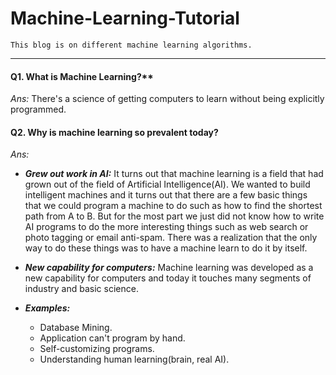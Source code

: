 # Machine-Learning-Tutorial

    This blog is on different machine learning algorithms.
 ------------

#### Q1. What is Machine Learning?**

   *Ans:* There's a science of getting computers to learn without being explicitly programmed.

 
 #### Q2. Why is machine learning so prevalent today?

   *Ans:* 
    
   * ***Grew out work in AI:*** It turns out that machine learning is a field that had grown out of the field of Artificial Intelligence(AI). We wanted to build intelligent machines and it turns out that there are a few basic things that we could program a machine to do such as how to find the shortest path from A to B. But for the most part we just did not know how to write AI programs to do the more interesting things such as web search or photo tagging or email anti-spam. There was a realization that the only way to do these things was to have a machine learn to do it by itself.
   
   * ***New capability for computers:*** Machine learning was developed as a new capability for computers and today it touches many segments of industry and basic science.
   
   * ***Examples:***
     * Database Mining.
     * Application can't program by hand.
     * Self-customizing programs.
     * Understanding human learning(brain, real AI).
   
